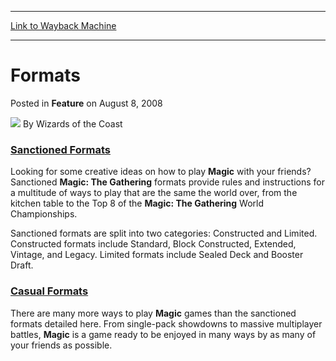 
---
[Link to Wayback Machine](https://web.archive.org/web/20211016184546/https://magic.wizards.com/en/articles/archive/feature/formats-2008-08-08)

[_metadata_:wayback_url]:- "https://magic.wizards.com/en/articles/archive/feature/formats-2008-08-08"
[_metadata_:wayback_raw_url]:- "https://web.archive.org/web/20211016184546id_/https://magic.wizards.com/en/articles/archive/feature/formats-2008-08-08"
[_metadata_:wayback_capture_timestamp]:- "2021-10-16 18:45:46+00:00"
[_metadata_:description]:- "Sanctioned Formats Looking for some creative ideas on how to play Magic with your friends? Sanctioned Magic: The Gathering formats provide rules and instructions for a multitude of ways to play that are the same the world over, from the kitchen table to the Top 8 of the Magic: The Gathering World Championships. Sanctioned formats are split into two categories: Constructed and"
[_metadata_:generator]:- "Drupal 7 (http://drupal.org)"
---


Formats
=======



 Posted in **Feature**
 on August 8, 2008 






![](https://media.magic.wizards.com/styles/auth_small/public/images/person/wizards_author.jpg)
By Wizards of the Coast











### [Sanctioned Formats](/en/node/704561)

 Looking for some creative ideas on how to play **Magic**  with your friends? Sanctioned **Magic: The Gathering**  formats provide rules and instructions for a multitude of ways to play that are the same the world over, from the kitchen table to the Top 8 of the **Magic: The Gathering**  World Championships. 

Sanctioned formats are split into two categories: Constructed and Limited. Constructed formats include Standard, Block Constructed, Extended, Vintage, and Legacy. Limited formats include Sealed Deck and Booster Draft. 

### [Casual Formats](/en/node/704521)

There are many more ways to play **Magic**  games than the sanctioned formats detailed here. From single-pack showdowns to massive multiplayer battles, **Magic**  is a game ready to be enjoyed in many ways by as many of your friends as possible.







